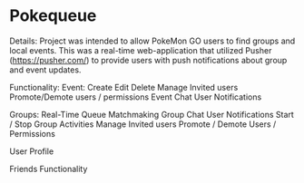 # Pokequeue

Details:
  Project was intended to allow PokeMon GO users to find groups and local events. This was a real-time web-application that utilized Pusher (https://pusher.com/) to provide users with push notifications about group and event updates.

Functionality:
Event:
  Create
  Edit
  Delete
  Manage Invited users
  Promote/Demote users / permissions
  Event Chat
  User Notifications

 Groups:
  Real-Time Queue
  Matchmaking
  Group Chat
  User Notifications
  Start / Stop Group Activities
  Manage Invited users
  Promote / Demote Users / Permissions
    
User Profile

Friends Functionality
